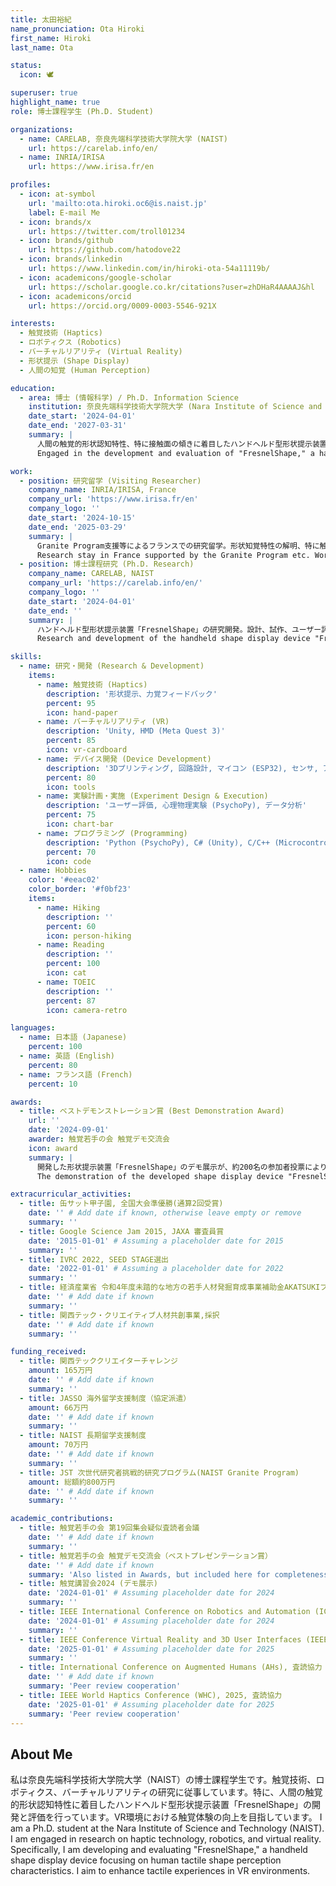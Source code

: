 ```yaml
---
title: 太田裕紀
name_pronunciation: Ota Hiroki
first_name: Hiroki
last_name: Ota

status:
  icon: 🕊️

superuser: true
highlight_name: true
role: 博士課程学生 (Ph.D. Student)

organizations:
  - name: CARELAB, 奈良先端科学技術大学院大学 (NAIST)
    url: https://carelab.info/en/
  - name: INRIA/IRISA
    url: https://www.irisa.fr/en

profiles:
  - icon: at-symbol
    url: 'mailto:ota.hiroki.oc6@is.naist.jp'
    label: E-mail Me
  - icon: brands/x
    url: https://twitter.com/troll01234
  - icon: brands/github
    url: https://github.com/hatodove22
  - icon: brands/linkedin
    url: https://www.linkedin.com/in/hiroki-ota-54a11119b/
  - icon: academicons/google-scholar
    url: https://scholar.google.co.kr/citations?user=zhDHaR4AAAAJ&hl
  - icon: academicons/orcid
    url: https://orcid.org/0009-0003-5546-921X

interests:
  - 触覚技術 (Haptics)
  - ロボティクス (Robotics)
  - バーチャルリアリティ (Virtual Reality)
  - 形状提示 (Shape Display)
  - 人間の知覚 (Human Perception)

education:
  - area: 博士 (情報科学) / Ph.D. Information Science
    institution: 奈良先端科学技術大学院大学 (Nara Institute of Science and Technology)
    date_start: '2024-04-01'
    date_end: '2027-03-31'
    summary: |
      人間の触覚的形状認知特性、特に接触面の傾きに着目したハンドヘルド型形状提示装置「FresnelShape」の開発と評価に従事。VR環境における触覚体験の向上を目指す。
      Engaged in the development and evaluation of "FresnelShape," a handheld shape display device focusing on human tactile shape perception characteristics, particularly the tilt of the contact plane. Aiming to enhance tactile experiences in VR environments.

work:
  - position: 研究留学 (Visiting Researcher)
    company_name: INRIA/IRISA, France
    company_url: 'https://www.irisa.fr/en'
    company_logo: ''
    date_start: '2024-10-15'
    date_end: '2025-03-29'
    summary: |
      Granite Program支援等によるフランスでの研究留学。形状知覚特性の解明、特に触覚刺激の弁別しきい値調査や客観的測定手法の開発に取り組む。
      Research stay in France supported by the Granite Program etc. Working on elucidating shape perception characteristics, specifically investigating discrimination thresholds for tactile stimuli and developing objective measurement methods.
  - position: 博士課程研究 (Ph.D. Research)
    company_name: CARELAB, NAIST
    company_url: 'https://carelab.info/en/'
    company_logo: ''
    date_start: '2024-04-01'
    date_end: ''
    summary: |
      ハンドヘルド型形状提示装置「FresnelShape」の研究開発。設計、試作、ユーザー評価実験(主観評価、心理物理実験)を実施。IEEE VR 2025へ論文投稿済み。
      Research and development of the handheld shape display device "FresnelShape." Conducted design, prototyping, and user evaluation experiments (subjective evaluation, psychophysical experiments). Submitted a paper to IEEE VR 2025.

skills:
  - name: 研究・開発 (Research & Development)
    items:
      - name: 触覚技術 (Haptics)
        description: '形状提示、力覚フィードバック'
        percent: 95
        icon: hand-paper
      - name: バーチャルリアリティ (VR)
        description: 'Unity, HMD (Meta Quest 3)'
        percent: 85
        icon: vr-cardboard
      - name: デバイス開発 (Device Development)
        description: '3Dプリンティング, 回路設計, マイコン (ESP32), センサ, アクチュエータ'
        percent: 80
        icon: tools
      - name: 実験計画・実施 (Experiment Design & Execution)
        description: 'ユーザー評価, 心理物理実験 (PsychoPy), データ分析'
        percent: 75
        icon: chart-bar
      - name: プログラミング (Programming)
        description: 'Python (PsychoPy), C# (Unity), C/C++ (Microcontroller)'
        percent: 70
        icon: code
  - name: Hobbies
    color: '#eeac02'
    color_border: '#f0bf23'
    items:
      - name: Hiking
        description: ''
        percent: 60
        icon: person-hiking
      - name: Reading
        description: ''
        percent: 100
        icon: cat
      - name: TOEIC
        description: ''
        percent: 87
        icon: camera-retro

languages:
  - name: 日本語 (Japanese)
    percent: 100
  - name: 英語 (English)
    percent: 80
  - name: フランス語 (French)
    percent: 10

awards:
  - title: ベストデモンストレーション賞 (Best Demonstration Award)
    url: ''
    date: '2024-09-01'
    awarder: 触覚若手の会 触覚デモ交流会
    icon: award
    summary: |
      開発した形状提示装置「FresnelShape」のデモ展示が、約200名の参加者投票により最多得票数を獲得。
      The demonstration of the developed shape display device "FresnelShape" received the most votes from approximately 200 participants.

extracurricular_activities:
  - title: 缶サット甲子園, 全国大会準優勝(通算2回受賞)
    date: '' # Add date if known, otherwise leave empty or remove
    summary: ''
  - title: Google Science Jam 2015, JAXA 審査員賞
    date: '2015-01-01' # Assuming a placeholder date for 2015
    summary: ''
  - title: IVRC 2022, SEED STAGE選出
    date: '2022-01-01' # Assuming a placeholder date for 2022
    summary: ''
  - title: 経済産業省 令和4年度未踏的な地方の若手人材発掘育成事業補助金AKATSUKIプロジェクト採択事業
    date: '' # Add date if known
    summary: ''
  - title: 関西テック・クリエイティブ人材共創事業,採択
    date: '' # Add date if known
    summary: ''

funding_received:
  - title: 関西テッククリエイターチャレンジ
    amount: 165万円
    date: '' # Add date if known
    summary: ''
  - title: JASSO 海外留学支援制度（協定派遣）
    amount: 66万円
    date: '' # Add date if known
    summary: ''
  - title: NAIST 長期留学支援制度
    amount: 70万円
    date: '' # Add date if known
    summary: ''
  - title: JST 次世代研究者挑戦的研究プログラム(NAIST Granite Program)
    amount: 総額約800万円
    date: '' # Add date if known
    summary: ''

academic_contributions:
  - title: 触覚若手の会 第19回集会疑似査読者会議
    date: '' # Add date if known
    summary: ''
  - title: 触覚若手の会 触覚デモ交流会（ベストプレゼンテーション賞）
    date: '' # Add date if known
    summary: 'Also listed in Awards, but included here for completeness of contributions.'
  - title: 触覚講習会2024 (デモ展示)
    date: '2024-01-01' # Assuming placeholder date for 2024
    summary: ''
  - title: IEEE International Conference on Robotics and Automation (ICRA), 2024, Student Volunteer
    date: '2024-01-01' # Assuming placeholder date for 2024
    summary: ''
  - title: IEEE Conference Virtual Reality and 3D User Interfaces (IEEE VR), 2025, Student Volunteer
    date: '2025-01-01' # Assuming placeholder date for 2025
    summary: ''
  - title: International Conference on Augmented Humans (AHs), 査読協力
    date: '' # Add date if known
    summary: 'Peer review cooperation'
  - title: IEEE World Haptics Conference (WHC), 2025, 査読協力
    date: '2025-01-01' # Assuming placeholder date for 2025
    summary: 'Peer review cooperation'
---
```


## About Me

私は奈良先端科学技術大学院大学（NAIST）の博士課程学生です。触覚技術、ロボティクス、バーチャルリアリティの研究に従事しています。特に、人間の触覚的形状認知特性に着目したハンドヘルド型形状提示装置「FresnelShape」の開発と評価を行っています。VR環境における触覚体験の向上を目指しています。
I am a Ph.D. student at the Nara Institute of Science and Technology (NAIST). I am engaged in research on haptic technology, robotics, and virtual reality. Specifically, I am developing and evaluating "FresnelShape," a handheld shape display device focusing on human tactile shape perception characteristics. I aim to enhance tactile experiences in VR environments.
